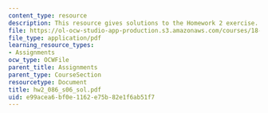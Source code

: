 ```yaml
---
content_type: resource
description: This resource gives solutions to the Homework 2 exercise.
file: https://ol-ocw-studio-app-production.s3.amazonaws.com/courses/18-086-mathematical-methods-for-engineers-ii-spring-2006/e99acea6bf0e1162e75b82e1f6ab51f7_hw2_086_s06_sol.pdf
file_type: application/pdf
learning_resource_types:
- Assignments
ocw_type: OCWFile
parent_title: Assignments
parent_type: CourseSection
resourcetype: Document
title: hw2_086_s06_sol.pdf
uid: e99acea6-bf0e-1162-e75b-82e1f6ab51f7
---
```

